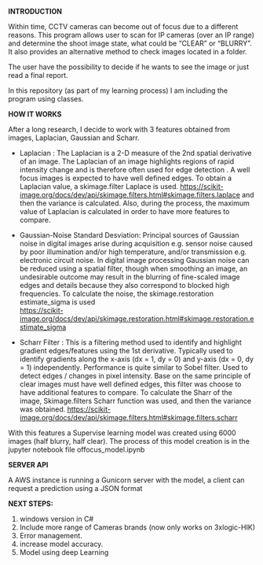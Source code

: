 **INTRODUCTION**

Within time, CCTV cameras can become out of focus due to a different reasons. This program allows user to scan for IP cameras (over an IP range) and determine the shoot image state, what could be “CLEAR” or “BLURRY”. It also provides an alternative method to check images located in a folder.

The user have the possibility to  decide if he wants to see the image or just read a final report.

In this repository (as part of my learning process) I am including the program using classes. 

**HOW IT WORKS**

After a long research,  I decide to work with 3 features obtained from images, Laplacian, Gaussian and Scharr.

* Laplacian : The Laplacian is a 2-D measure of the 2nd spatial derivative of an image. The Laplacian of an image highlights regions of rapid intensity change and is therefore often used for edge detection . A well focus images is expected to have well defined edges. To obtain a Laplacian value, a skimage.filter Laplace is used. 
https://scikit-image.org/docs/dev/api/skimage.filters.html#skimage.filters.laplace and then the variance is calculated.
Also, during the process, the maximum value of Laplacian is calculated in order to have more features to compare.


* Gaussian-Noise Standard Desviation: Principal sources of Gaussian noise in digital images arise during acquisition e.g. sensor noise caused by poor illumination and/or high temperature, and/or transmission e.g. electronic circuit noise. In digital image processing Gaussian noise can be reduced using a spatial filter, though when smoothing an image, an undesirable outcome may result in the blurring of fine-scaled image edges and details because they also correspond to blocked high frequencies. 
To calculate the noise, the skimage.restoration estimate_sigma is used  
https://scikit-image.org/docs/dev/api/skimage.restoration.html#skimage.restoration.estimate_sigma


* Scharr Filter :  This is a filtering method used to identify and highlight gradient edges/features using the 1st derivative. Typically used to identify gradients along the x-axis (dx = 1, dy = 0) and y-axis (dx = 0, dy = 1) independently. Performance is quite similar to Sobel filter. Used to detect edges / changes in pixel intensity. Base on the same principle of clear images must have well defined edges, this filter was choose to have additional features to compare.
To calculate the Sharr of the image, Skimage.filters Scharr function was used, and then the variance was obtained.
https://scikit-image.org/docs/dev/api/skimage.filters.html#skimage.filters.scharr



With this features a Supervise learning model was created using 6000 images (half blurry, half clear). The process of this model creation is in the jupyter notebook file offocus_model.ipynb

**SERVER API**

A AWS instance is running a Gunicorn server with the model, a client can request a prediction using a JSON format


**NEXT STEPS:**
1. windows version in C#
2. Include more range of Cameras brands (now only works on 3xlogic-HIK)
3. Error management.
4. increase model accuracy.
5. Model using deep Learning
